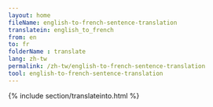 ```yaml
---
layout: home
fileName: english-to-french-sentence-translation
translatein: english_to_french
from: en
to: fr
folderName : translate
lang: zh-tw
permalink: /zh-tw/english-to-french-sentence-translation
tool: english-to-french-sentence-translation
---
```

{% include section/translateinto.html %}